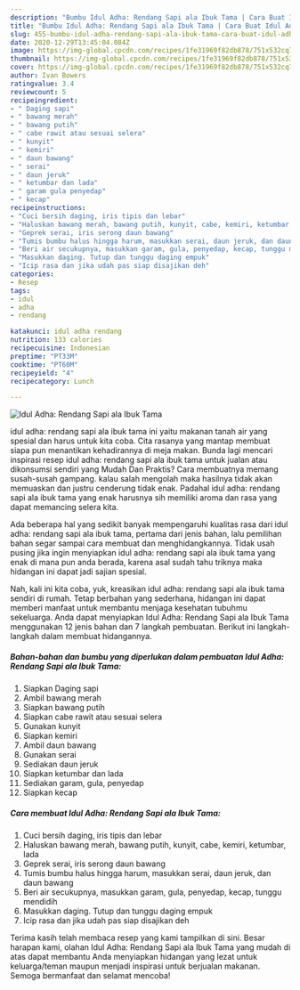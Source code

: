 ```yaml
---
description: "Bumbu Idul Adha: Rendang Sapi ala Ibuk Tama | Cara Buat Idul Adha: Rendang Sapi ala Ibuk Tama Yang Paling Enak"
title: "Bumbu Idul Adha: Rendang Sapi ala Ibuk Tama | Cara Buat Idul Adha: Rendang Sapi ala Ibuk Tama Yang Paling Enak"
slug: 455-bumbu-idul-adha-rendang-sapi-ala-ibuk-tama-cara-buat-idul-adha-rendang-sapi-ala-ibuk-tama-yang-paling-enak
date: 2020-12-29T13:45:04.084Z
image: https://img-global.cpcdn.com/recipes/1fe31969f82db878/751x532cq70/idul-adha-rendang-sapi-ala-ibuk-tama-foto-resep-utama.jpg
thumbnail: https://img-global.cpcdn.com/recipes/1fe31969f82db878/751x532cq70/idul-adha-rendang-sapi-ala-ibuk-tama-foto-resep-utama.jpg
cover: https://img-global.cpcdn.com/recipes/1fe31969f82db878/751x532cq70/idul-adha-rendang-sapi-ala-ibuk-tama-foto-resep-utama.jpg
author: Ivan Bowers
ratingvalue: 3.4
reviewcount: 5
recipeingredient:
- " Daging sapi"
- " bawang merah"
- " bawang putih"
- " cabe rawit atau sesuai selera"
- " kunyit"
- " kemiri"
- " daun bawang"
- " serai"
- " daun jeruk"
- " ketumbar dan lada"
- " garam gula penyedap"
- " kecap"
recipeinstructions:
- "Cuci bersih daging, iris tipis dan lebar"
- "Haluskan bawang merah, bawang putih, kunyit, cabe, kemiri, ketumbar, lada"
- "Geprek serai, iris serong daun bawang"
- "Tumis bumbu halus hingga harum, masukkan serai, daun jeruk, dan daun bawang"
- "Beri air secukupnya, masukkan garam, gula, penyedap, kecap, tunggu mendidih"
- "Masukkan daging. Tutup dan tunggu daging empuk"
- "Icip rasa dan jika udah pas siap disajikan deh"
categories:
- Resep
tags:
- idul
- adha
- rendang

katakunci: idul adha rendang 
nutrition: 133 calories
recipecuisine: Indonesian
preptime: "PT33M"
cooktime: "PT60M"
recipeyield: "4"
recipecategory: Lunch

---
```



![Idul Adha: Rendang Sapi ala Ibuk Tama](https://img-global.cpcdn.com/recipes/1fe31969f82db878/751x532cq70/idul-adha-rendang-sapi-ala-ibuk-tama-foto-resep-utama.jpg)


idul adha: rendang sapi ala ibuk tama ini yaitu makanan tanah air yang spesial dan harus untuk kita coba. Cita rasanya yang mantap membuat siapa pun menantikan kehadirannya di meja makan.
Bunda lagi mencari inspirasi resep idul adha: rendang sapi ala ibuk tama untuk jualan atau dikonsumsi sendiri yang Mudah Dan Praktis? Cara membuatnya memang susah-susah gampang. kalau salah mengolah maka hasilnya tidak akan memuaskan dan justru cenderung tidak enak. Padahal idul adha: rendang sapi ala ibuk tama yang enak harusnya sih memiliki aroma dan rasa yang dapat memancing selera kita.



Ada beberapa hal yang sedikit banyak mempengaruhi kualitas rasa dari idul adha: rendang sapi ala ibuk tama, pertama dari jenis bahan, lalu pemilihan bahan segar sampai cara membuat dan menghidangkannya. Tidak usah pusing jika ingin menyiapkan idul adha: rendang sapi ala ibuk tama yang enak di mana pun anda berada, karena asal sudah tahu triknya maka hidangan ini dapat jadi sajian spesial.


Nah, kali ini kita coba, yuk, kreasikan idul adha: rendang sapi ala ibuk tama sendiri di rumah. Tetap berbahan yang sederhana, hidangan ini dapat memberi manfaat untuk membantu menjaga kesehatan tubuhmu sekeluarga. Anda dapat menyiapkan Idul Adha: Rendang Sapi ala Ibuk Tama menggunakan 12 jenis bahan dan 7 langkah pembuatan. Berikut ini langkah-langkah dalam membuat hidangannya.

<!--inarticleads1-->

##### Bahan-bahan dan bumbu yang diperlukan dalam pembuatan Idul Adha: Rendang Sapi ala Ibuk Tama:

1. Siapkan  Daging sapi
1. Ambil  bawang merah
1. Siapkan  bawang putih
1. Siapkan  cabe rawit atau sesuai selera
1. Gunakan  kunyit
1. Siapkan  kemiri
1. Ambil  daun bawang
1. Gunakan  serai
1. Sediakan  daun jeruk
1. Siapkan  ketumbar dan lada
1. Sediakan  garam, gula, penyedap
1. Siapkan  kecap




<!--inarticleads2-->

##### Cara membuat Idul Adha: Rendang Sapi ala Ibuk Tama:

1. Cuci bersih daging, iris tipis dan lebar
1. Haluskan bawang merah, bawang putih, kunyit, cabe, kemiri, ketumbar, lada
1. Geprek serai, iris serong daun bawang
1. Tumis bumbu halus hingga harum, masukkan serai, daun jeruk, dan daun bawang
1. Beri air secukupnya, masukkan garam, gula, penyedap, kecap, tunggu mendidih
1. Masukkan daging. Tutup dan tunggu daging empuk
1. Icip rasa dan jika udah pas siap disajikan deh




Terima kasih telah membaca resep yang kami tampilkan di sini. Besar harapan kami, olahan Idul Adha: Rendang Sapi ala Ibuk Tama yang mudah di atas dapat membantu Anda menyiapkan hidangan yang lezat untuk keluarga/teman maupun menjadi inspirasi untuk berjualan makanan. Semoga bermanfaat dan selamat mencoba!
